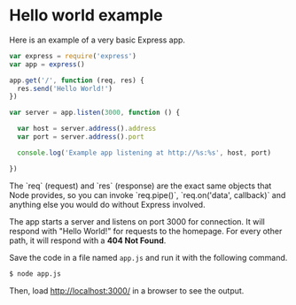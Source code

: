 # Hello world example

Here is an example of a very basic Express app.

```js
var express = require('express')
var app = express()

app.get('/', function (req, res) {
  res.send('Hello World!')
})

var server = app.listen(3000, function () {

  var host = server.address().address
  var port = server.address().port

  console.log('Example app listening at http://%s:%s', host, port)

})
```
<div class="doc-box doc-notice">
The `req` (request) and `res` (response) are the exact same objects that Node provides, so you can invoke
`req.pipe()`, `req.on('data', callback)` and anything else you would do without Express involved.
</div>

The app starts a server and listens on port 3000 for connection. It will respond with "Hello World!" for requests to the homepage. For every other path, it will respond with a **404 Not Found**.

Save the code in a file named `app.js` and run it with the following command.

```sh
$ node app.js
```

Then, load [http://localhost:3000/](http://localhost:3000/) in a browser to see the output.
